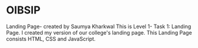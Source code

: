 # OIBSIP
Landing Page- created by Saumya Kharkwal
This is Level 1- Task 1: Landing Page. I created my version of our college's landing page. 
This Landing Page consists HTML, CSS and JavaScript.
